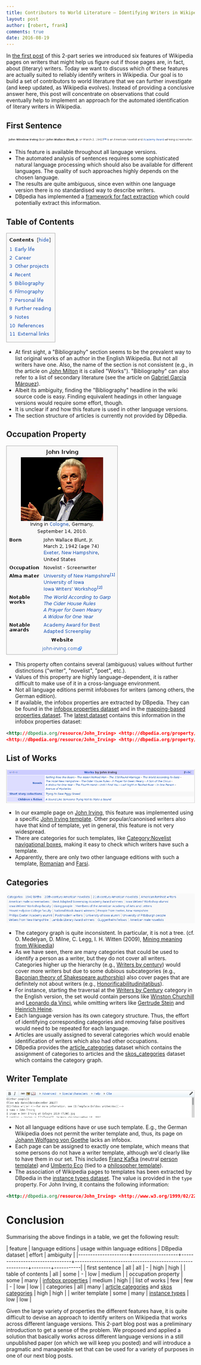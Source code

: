 ```yaml
---
title: Contributors to World Literature – Identifying Writers in Wikipedia, Part II
layout: post
author: [robert, frank]
comments: true
date: 2016-08-19
---
```


In
[the first post](/Contributors-to-World-Literature-Identifying-Writers-in-Wikipedia-Part-I/)
of this 2-part series we introduced six features of Wikipedia pages on
writers that might help us figure out if those pages are, in fact,
about (literary) writers. Today we want to discuss which of these
features are actually suited to reliably identify writers in
Wikipedia. Our goal is to build a set of contributors to world
literature that we can further investigate (and keep updated, as
Wikipedia evolves). Instead of providing a conclusive answer here,
this post will concentrate on observations that could eventually help
to implement an approach for the automated identification of literary
writers in Wikipedia.

## First Sentence

![The first sentence on the Wikipedia Page of John Irving](/images/wp_john_irving_first_sentence.png)

- This feature is available throughout all language versions.
- The automated analysis of sentences requires some sophisticated
  natural language processing which should also be available for
  different languages. The quality of such approaches highly
  depends on the chosen language.
- The results are quite ambiguous, since even within one language
  version there is no standardised way to describe writers.
- DBpedia has implemented a
  [framework for fact extraction](https://github.com/dbpedia/fact-extractor)
  which could potentially extract this information.
<!-- DBpedia provides datasets that classify persons based on data
  extracted from the running text of the article. **point to this
  dataset and briefly explain it** -->

## Table of Contents

![The table of contents on the Wikipedia page of John Irving](/images/wp_john_irving_toc.png)

- At first sight, a "Bibliography" section seems to be the prevalent
  way to list original works of an author in the English Wikipedia.
  But not all writers have one. Also, the name of the section is
  not consistent (e.g., in the article on
  [John Milton](https://en.wikipedia.org/wiki/John_Milton#Works) it
  is called "Works"). "Bibliography" can also refer to a list of
  secondary literature (see the article on
  [Gabriel García Márquez](https://en.wikipedia.org/wiki/Gabriel_García_Márquez#Bibliography)).
- Albeit its ambiguity, finding the "Bibliography" headline in the
  wiki source code is easy. Finding equivalent headings in other
  language versions would require some effort, though.
- It is unclear if and how this feature is used in other language
  versions.
- The section structure of articles is currently not provided by
  DBpedia.

## Occupation Property

![The infobox on the Wikipedia page of John Irving](/images/wp_john_irving_infobox.png)

- This property often contains several (ambiguous) values without
  further distinctions ("writer", "novelist", "poet", etc.).
- Values of this property are highly language-dependent, it is rather
  difficult to make use of it in a cross-language environment.
- Not all language editions permit infoboxes for writers (among
  others, the German edition).
- If available, the infobox properties are extracted by DBpedia. They
  can be found in the [infobox properties dataset][dbpedia-infobox]
  and in the
  [mapping-based properties dataset][dbpedia-mapping]. The
  [latest dataset](http://wiki.dbpedia.org/Downloads2015-10) contains
  this information in the infobox properties dataset:

````xml
<http://dbpedia.org/resource/John_Irving> <http://dbpedia.org/property/occupation> "Novelist"@en .
<http://dbpedia.org/resource/John_Irving> <http://dbpedia.org/property/occupation> "Screenwriter"@en .
````

## List of Works

![The "John Irving" template on the Wikipedia page of John Irving](/images/wp_john_irving_template_john_irving.png)

- In our example page on
  [John Irving](https://en.wikipedia.org/wiki/John_Irving), this
  feature was implemented using a specific
  [John Irving template](https://en.wikipedia.org/wiki/Template:John_Irving).
  Other popular/canonised writers also have that kind of template, yet
  in general, this feature is not very widespread.
- There are categories for such templates, like
  [Category:Novelist navigational boxes](https://en.wikipedia.org/wiki/Category:Novelist_navigational_boxes),
  making it easy to check which writers have such a template.
- Apparently, there are only two other language editions with such a
  template,
  [Romanian](https://ro.wikipedia.org/wiki/Categorie:Formate_romancieri)
  and [Farsi](https://fa.wikipedia.org/wiki/%D8%B1%D8%AF%D9%87:%D8%AC%D8%B9%D8%A8%D9%87%E2%80%8C%D9%87%D8%A7%DB%8C_%D9%86%D8%A7%D9%88%D8%A8%D8%B1%DB%8C_%D8%B1%D9%85%D8%A7%D9%86%E2%80%8C%D9%86%D9%88%DB%8C%D8%B3).

## Categories

![The categories of the Wikipedia page of John Irving](/images/wp_john_irving_categories.png)

- The category graph is quite inconsistent. In particular, it is not a
  tree. (cf. O. Medelyan, D. Milne, C. Legg, I. H. Witten (2009),
  [Mining meaning from Wikipedia](http://dx.doi.org/10.1016/j.ijhcs.2009.05.004))
- As we have seen, there are many categories that could be used to
  identify a person as a writer, but they do not cover all
  writers. Categories higher up the hierarchy (e.g.,
  [Writers by century](https://en.wikipedia.org/wiki/Category:Writers_by_century))
  would cover more writers but due to some dubious subcategories
  (e.g.,
  [Baconian theory of Shakespeare authorship](https://en.wikipedia.org/wiki/Category:Baconian_theory_of_Shakespeare_authorship))
  also cover pages that are definitely not about writers (e.g.,
  [Honorificabilitudinitatibus](https://en.wikipedia.org/wiki/Honorificabilitudinitatibus)).
- For instance, starting the traversal at the
  [Writers by Century](https://en.wikipedia.org/wiki/Category:Writers_by_century)
  category in the English version, the set would contain persons like
  [Winston Churchill]() and [Leonardo da Vinci](), while omitting
  writers like [Gertrude Stein]() and [Heinrich Heine]().
- Each language version has its own category structure. Thus, the
  effort of identifying corresponding categories and removing false
  positives would need to be repeated for each language.
- Articles are usually assigned to several categories which would enable
  identification of writers which also had other occupations.
- DBpedia provides the [article_categories][dbpedia-article] dataset
  which contains the assignment of categories to articles and the
  [skos_categories][dbpedia-skos] dataset which contains the category
  graph.

## Writer Template

![The source code of the "writer" template of the Wikipedia page of John Irving](/images/wp_john_irving_template_writer.png)

- Not all language editions have or use such template. E.g., the
  German Wikipedia does not permit the writer template and, thus, its page
  on
  [Johann Wolfgang von Goethe](https://de.wikipedia.org/wiki/Johann_Wolfgang_von_Goethe)
  lacks an infobox.
- Each page can be assigned to exactly one template, which means that
  some persons do not have a writer template, although we'd clearly
  like to have them in our set. This includes
  [Franz Kafka](https://en.wikipedia.org/wiki/Franz_Kafka) (neutral
  [person template](https://en.wikipedia.org/wiki/Template:Infobox_person))
  and [Umberto Eco](https://en.wikipedia.org/wiki/Umberto_Eco) (tied
  to a
  [philosopher template](https://en.wikipedia.org/wiki/Template:Infobox_philosopher)).
- The association of Wikipedia pages to templates has been extracted
  by DBpedia in the [instance types dataset][dbpedia-instancetypes].
  The value is provided in the `type` property.  For John Irving, it
  contains the following information:

````xml
<http://dbpedia.org/resource/John_Irving> <http://www.w3.org/1999/02/22-rdf-syntax-ns#type> <http://dbpedia.org/ontology/Writer> .
````

# Conclusion

Summarising the above findings in a table, we get the following result:

| feature             | language editions | usage within language editions | DBpedia dataset                                          | effort | ambiguity |
|---------------------+-------------------+--------------------------------+----------------------------------------------------------+--------+-----------|
| first sentence      | all               | all                            | -                                                        | high   | high      |
| table of contents   | all               | some                           | -                                                        | low    | medium    |
| occupation property | some              | many                           | [infobox properties][dbp-i]                              | medium | high      |
| list of works       | few               | few                            | -                                                        | low    | low       |
| categories          | all               | many                           | [article categories][dbp-c] and [skos categories][dbp-s] | high   | high      |
| writer template     | some              | many                           | [instance types][dbp-t]                                  | low    | low       |

Given the large variety of properties the different features have, it
is quite difficult to devise an approach to identify writers on
Wikipedia that works across different language versions. This 2-part
blog post was a preliminary introduction to get a sense of the problem.
We proposed and applied a solution that basically works across
different language versions in a still unpublished paper (on which we
will keep you posted) and will introduce a pragmatic and manageable
set that can be used for a variety of purposes in one of our next
blog posts.

[dbp-i]: http://downloads.dbpedia.org/2015-10/core-i18n/en/infobox_properties_en.ttl.bz2
[dbp-c]: http://downloads.dbpedia.org/2015-10/core-i18n/en/article_categories_en.ttl.bz2
[dbp-s]: http://downloads.dbpedia.org/2015-10/core-i18n/en/skos_categories_en.ttl.bz2
[dbp-t]: http://downloads.dbpedia.org/2015-10/core-i18n/en/instance_types_en.ttl.bz2
[dbpedia-infobox]: http://wiki.dbpedia.org/services-resources/documentation/datasets#infoboxproperties
[dbpedia-mapping]: http://wiki.dbpedia.org/services-resources/documentation/datasets#mappingbasedliterals
[dbpedia-article]: http://wiki.dbpedia.org/services-resources/documentation/datasets#articlecategories
[dbpedia-skos]: http://wiki.dbpedia.org/services-resources/documentation/datasets#skoscategories
[dbpedia-instancetypes]: http://wiki.dbpedia.org/services-resources/documentation/datasets#instancetypes

<img src="http://vg07.met.vgwort.de/na/9c7df397f1404f1e9d7b43220540abf8" width="1" height="1" alt="">
